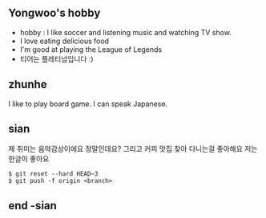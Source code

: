 
## Yongwoo's hobby
- hobby : I like soccer and listening music and watching TV show.
- I love eating delicious food 
- I'm good at playing the League of Legends
- 티어는 플레티넘입니다 :)
## zhunhe

I like to play board game.
I can speak Japanese.

## sian 

제 취미는 음악감상이에요 정말인데요?
그리고 커피 맛집 찾아 다니는걸 좋아해요 저는 한글이 좋아요  

```shell
$ git reset --hard HEAD~3
$ git push -f origin <branch>
```
## end -sian 
